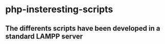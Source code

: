 # php-insteresting-scripts
<h2 color='blue'>The differents scripts have been developed in a standard LAMPP server</h2> 
